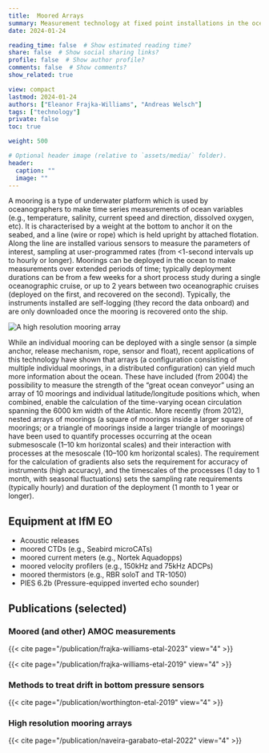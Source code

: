 ```yaml
---
title:  Moored Arrays
summary: Measurement technology at fixed point installations in the ocean.
date: 2024-01-24

reading_time: false  # Show estimated reading time?
share: false  # Show social sharing links?
profile: false  # Show author profile?
comments: false  # Show comments?
show_related: true

view: compact
lastmod: 2024-01-24
authors: ["Eleanor Frajka-Williams", "Andreas Welsch"]
tags: ["technology"]
private: false
toc: true

weight: 500

# Optional header image (relative to `assets/media/` folder).
header:
  caption: ""
  image: ""
---
```


A mooring is a type of underwater platform which is used by oceanographers to make time series measurements of ocean variables (e.g., temperature, salinity, current speed and direction, dissolved oxygen, etc). It is characterised by a weight at the bottom to anchor it on the seabed, and a line (wire or rope) which is held upright by attached flotation. Along the line are installed various sensors to measure the parameters of interest, sampling at user-programmed rates (from <1-second intervals up to hourly or longer). Moorings can be deployed in the ocean to make measurements over extended periods of time; typically deployment durations can be from a few weeks for a short process study during a single oceanographic cruise, or up to 2 years between two oceanographic cruises (deployed on the first, and recovered on the second). Typically, the instruments installed are self-logging (they record the data onboard) and are only downloaded once the mooring is recovered onto the ship.

![A high resolution mooring array](../images/DS_array2.jpg)

While an individual mooring can be deployed with a
single sensor (a simple anchor, release mechanism,
rope, sensor and float), recent applications of this
technology have shown that arrays (a configuration
consisting of multiple individual moorings, in a distributed configuration) can yield much more information about the ocean. These have included (from 2004) the possibility to measure the strength of the “great ocean conveyor” using an array of 10 moorings and individual latitude/longitude positions which, when combined, enable the calculation of the time-varying ocean circulation spanning the 6000 km width of the Atlantic. More recently (from 2012), nested arrays of moorings (a square of moorings inside a larger square of moorings; or a triangle of moorings inside a larger triangle of moorings) have been used to quantify processes occurring at the ocean submesoscale (1–10 km horizontal scales) and their interaction with processes at the mesoscale (10–100 km horizontal scales). The requirement for the calculation of gradients also sets the requirement for accuracy of instruments (high accuracy), and the timescales of the processes (1 day to 1 month, with seasonal fluctuations) sets the sampling rate requirements (typically hourly) and duration of the deployment (1 month to 1 year or longer).

## Equipment at IfM EO

- Acoustic releases
- moored CTDs (e.g., Seabird microCATs)
- moored current meters (e.g., Nortek Aquadopps)
- moored velocity profilers (e.g., 150kHz and 75kHz ADCPs)
- moored thermistors (e.g., RBR soloT and TR-1050)
- PIES 6.2b (Pressure-equipped inverted echo sounder)

## Publications (selected)

### Moored (and other) AMOC measurements
{{< cite page="/publication/frajka-williams-etal-2023" view="4" >}}

{{< cite page="/publication/frajka-williams-etal-2019" view="4" >}}

### Methods to treat drift in bottom pressure sensors

{{< cite page="/publication/worthington-etal-2019" view="4" >}}

### High resolution mooring arrays

{{< cite page="/publication/naveira-garabato-etal-2022" view="4" >}}